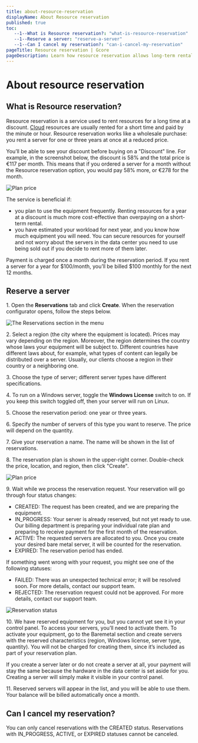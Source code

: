 ```yaml
---
title: about-resource-reservation
displayName: About Resource reservation
published: true
toc:
   --1--What is Resource reservation?: "what-is-resource-reservation"
   --1--Reserve a server: "reserve-a-server"
   --1--Can I cancel my reservation?: "can-i-cancel-my-reservation"
pageTitle: Resource reservation | Gcore
pageDescription: Learn how resource reservation allows long-term rental of cloud resources at a discount.
---
```

  
# About resource reservation

What is Resource reservation?
-----------------------------

Resource reservation is a service used to rent resources for a long time at a discount. [Cloud](https://gcore.com/cloud/) resources are usually rented for a short time and paid by the minute or hour. Resource reservation works like a wholesale purchase: you rent a server for one or three years at once at a reduced price.

You’ll be able to see your discount before buying on a "Discount" line. For example, in the screenshot below, the discount is 58% and the total price is €117 per month. This means that if you ordered a server for a month without the Resource reservation option, you would pay 58% more, or €278 for the month.

![Plan price](https://assets.gcore.pro/docs/cloud/getting-started/resource-reservation/about-resource-reservation/1-plan-price.png)

The service is beneficial if:

*   you plan to use the equipment frequently. Renting resources for a year at a discount is much more cost-effective than overpaying on a short-term rental.
*   you have estimated your workload for next year, and you know how much equipment you will need. You can secure resources for yourself and not worry about the servers in the data center you need to use being sold out if you decide to rent more of them later.

Payment is charged once a month during the reservation period. If you rent a server for a year for $100/month, you’ll be billed $100 monthly for the next 12 months.

Reserve a server
----------------

1. Open the **Reservations** tab and click **Create**. When the reservation configurator opens, follow the steps below.

![The Reservations section in the menu](https://assets.gcore.pro/docs/cloud/getting-started/resource-reservation/about-resource-reservation/2-create-reservation-button.jpeg)

2. Select a region (the city where the equipment is located). Prices may vary depending on the region. Moreover, the region determines the country whose laws your equipment will be subject to. Different countries have different laws about, for example, what types of content can legally be distributed over a server. Usually, our clients choose a region in their country or a neighboring one.

3. Choose the type of server; different server types have different specifications.

4. To run on a Windows server, toggle the **Windows License** switch to on. If you keep this switch toggled off, then your server will run on Linux.

5. Choose the reservation period: one year or three years.

6. Specify the number of servers of this type you want to reserve. The price will depend on the quantity.

7. Give your reservation a name. The name will be shown in the list of reservations.

8. The reservation plan is shown in the upper-right corner. Double-check the price, location, and region, then click "Create".

![Plan price](https://assets.gcore.pro/docs/cloud/getting-started/resource-reservation/about-resource-reservation/1-plan-price.png)

9\. Wait while we process the reservation request. Your reservation will go through four status changes:

*   CREATED: The request has been created, and we are preparing the equipment.
*   IN_PROGRESS: Your server is already reserved, but not yet ready to use. Our billing department is preparing your individual rate plan and preparing to receive payment for the first month of the reservation.
*   ACTIVE: The requested servers are allocated to you. Once you create your desired bare metal server, it will be counted for the reservation.
*   EXPIRED: The reservation period has ended.

If something went wrong with your request, you might see one of the following statuses:

*   FAILED: There was an unexpected technical error; it will be resolved soon. For more details, contact our support team.
*   REJECTED: The reservation request could not be approved. For more details, contact our support team.

![Reservation status](https://assets.gcore.pro/docs/cloud/getting-started/resource-reservation/about-resource-reservation/3-reservation-status.png)

10. We have reserved equipment for you, but you cannot yet see it in your control panel. To access your servers, you’ll need to activate them. To activate your equipment, go to the Baremetal section and create servers with the reserved characteristics (region, Windows license, server type, quantity). You will not be charged for creating them, since it’s included as part of your reservation plan.

If you create a server later or do not create a server at all, your payment will stay the same because the hardware in the data center is set aside for you. Creating a server will simply make it visible in your control panel.

11\. Reserved servers will appear in the list, and you will be able to use them. Your balance will be billed automatically once a month.

Can I cancel my reservation?
----------------------------

You can only cancel reservations with the CREATED status. Reservations with IN_PROGRESS, ACTIVE, or EXPIRED statuses cannot be canceled.